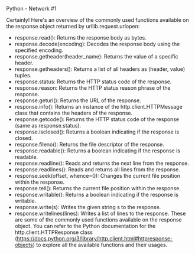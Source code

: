 Python - Network #1

Certainly! Here's an overview of the commonly used functions available on the response object returned by urllib.request.urlopen:

- response.read(): Returns the response body as bytes.
- response.decode(encoding): Decodes the response body using the specified encoding.
- response.getheader(header_name): Returns the value of a specific header.
- response.getheaders(): Returns a list of all headers as (header, value) tuples.
- response.status: Returns the HTTP status code of the response.
- response.reason: Returns the HTTP status reason phrase of the response.
- response.geturl(): Returns the URL of the response.
- response.info(): Returns an instance of the http.client.HTTPMessage class that contains the headers of the response.
- response.getcode(): Returns the HTTP status code of the response (same as response.status).
- response.isclosed(): Returns a boolean indicating if the response is closed.
- response.fileno(): Returns the file descriptor of the response.
- response.readable(): Returns a boolean indicating if the response is readable.
- response.readline(): Reads and returns the next line from the response.
- response.readlines(): Reads and returns all lines from the response.
- response.seek(offset, whence=0): Changes the current file position within the response.
- response.tell(): Returns the current file position within the response.
- response.writable(): Returns a boolean indicating if the response is writable.
- response.write(s): Writes the given string s to the response.
- response.writelines(lines): Writes a list of lines to the response.
These are some of the commonly used functions available on the response object. You can refer to the Python documentation for the http.client.HTTPResponse class (https://docs.python.org/3/library/http.client.html#httpresponse-objects) to explore all the available functions and their usages.
